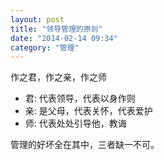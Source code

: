 ```yaml
---
layout: post
title: "领导管理的原则"
date: "2014-02-14 09:34"
category: "管理"
---
```


作之君，作之亲，作之师
* 君: 代表领导，代表以身作则
* 亲: 是父母，代表关怀，代表爱护
* 师: 代表处处引导他，教诲
 
管理的好坏全在其中，三者缺一不可。

